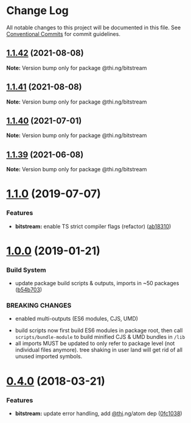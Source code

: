 # Change Log

All notable changes to this project will be documented in this file.
See [Conventional Commits](https://conventionalcommits.org) for commit guidelines.

## [1.1.42](https://github.com/thi-ng/umbrella/compare/@thi.ng/bitstream@1.1.41...@thi.ng/bitstream@1.1.42) (2021-08-08)

**Note:** Version bump only for package @thi.ng/bitstream





## [1.1.41](https://github.com/thi-ng/umbrella/compare/@thi.ng/bitstream@1.1.40...@thi.ng/bitstream@1.1.41) (2021-08-08)

**Note:** Version bump only for package @thi.ng/bitstream





## [1.1.40](https://github.com/thi-ng/umbrella/compare/@thi.ng/bitstream@1.1.39...@thi.ng/bitstream@1.1.40) (2021-07-01)

**Note:** Version bump only for package @thi.ng/bitstream





## [1.1.39](https://github.com/thi-ng/umbrella/compare/@thi.ng/bitstream@1.1.38...@thi.ng/bitstream@1.1.39) (2021-06-08)

**Note:** Version bump only for package @thi.ng/bitstream





# [1.1.0](https://github.com/thi-ng/umbrella/compare/@thi.ng/bitstream@1.0.6...@thi.ng/bitstream@1.1.0) (2019-07-07)

### Features

* **bitstream:** enable TS strict compiler flags (refactor) ([ab18310](https://github.com/thi-ng/umbrella/commit/ab18310))

# [1.0.0](https://github.com/thi-ng/umbrella/compare/@thi.ng/bitstream@0.4.21...@thi.ng/bitstream@1.0.0) (2019-01-21)

### Build System

* update package build scripts & outputs, imports in ~50 packages ([b54b703](https://github.com/thi-ng/umbrella/commit/b54b703))

### BREAKING CHANGES

* enabled multi-outputs (ES6 modules, CJS, UMD)

- build scripts now first build ES6 modules in package root, then call
  `scripts/bundle-module` to build minified CJS & UMD bundles in `/lib`
- all imports MUST be updated to only refer to package level
  (not individual files anymore). tree shaking in user land will get rid of
  all unused imported symbols.

<a name="0.4.0"></a>
# [0.4.0](https://github.com/thi-ng/umbrella/compare/@thi.ng/bitstream@0.3.7...@thi.ng/bitstream@0.4.0) (2018-03-21)

### Features

* **bitstream:** update error handling, add [@thi](https://github.com/thi).ng/atom dep ([0fc1038](https://github.com/thi-ng/umbrella/commit/0fc1038))
